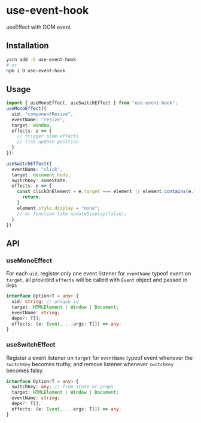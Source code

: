 # use-event-hook

useEffect with DOM event

## Installation

```bash
yarn add -D use-event-hook
# or
npm i D use-event-hook
```

## Usage

```ts
import { useMonoEffect, useSwitchEffect } from "use-event-hook";
useMonoEffect({
  uid: "componentResize",
  eventName: "resize",
  target: window,
  effects: e => {
    // trigger side effects
    // list update position
  }
});

useSwitchEffect({
  eventName: "click",
  target: document.body,
  switchKey: someState,
  effects: e => {
    const clickOnElement = e.target === element || element.contains(e.target) {
      return;
    }
    element.style.display = "none";
    // or function like updateDisplay(false);
  }
})
```

## API

### useMonoEffect

For each `uid`, register only one event listener for `eventName` typeof event on `target`, all provided `effects` will be called with `Event` object and passed in `deps`

```ts
interface Option<T = any> {
  uid: string; // unique id
  target: HTMLElement | Window | Document;
  eventName: string;
  deps?: T[];
  effects: (e: Event, ...args: T[]) => any;
}
```

### useSwitchEffect

Register a event listener on `target` for `eventName` typeof event whenever the `switchKey` becomes truthy, and remove listener whenever `switchKey` becomes falsy.

```ts
interface Option<T = any> {
  switchKey: any; // from state or props
  target: HTMLElement | Window | Document;
  eventName: string;
  deps?: T[];
  effects: (e: Event, ...args: T[]) => any;
}
```
